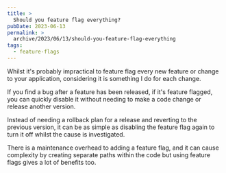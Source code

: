 ```yaml
---
title: >
  Should you feature flag everything?
pubDate: 2023-06-13
permalink: >
  archive/2023/06/13/should-you-feature-flag-everything
tags:
  - feature-flags
---
```


Whilst it's probably impractical to feature flag every new feature or change to your application, considering it is something I do for each change.

If you find a bug after a feature has been released, if it's feature flagged, you can quickly disable it without needing to make a code change or release another version.

Instead of needing a rollback plan for a release and reverting to the previous version, it can be as simple as disabling the feature flag again to turn it off whilst the cause is investigated.

There is a maintenance overhead to adding a feature flag, and it can cause complexity by creating separate paths within the code but using feature flags gives a lot of benefits too.
